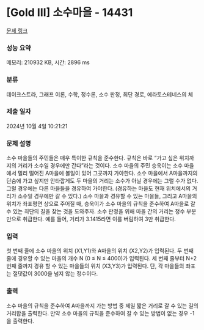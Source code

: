 # [Gold III] 소수마을 - 14431 

[문제 링크](https://www.acmicpc.net/problem/14431) 

### 성능 요약

메모리: 210932 KB, 시간: 2896 ms

### 분류

데이크스트라, 그래프 이론, 수학, 정수론, 소수 판정, 최단 경로, 에라토스테네스의 체

### 제출 일자

2024년 10월 4일 10:21:21

### 문제 설명

<p>소수 마을들의 주민들은 매우 특이한 규칙을 준수한다. 규칙은 바로 “가고 싶은 위치까지의 거리가 소수일 경우에만 간다”라는 것이다. 소수 마을의 주민 승욱이는 소수 마을에서 멀리 떨어진 A마을에 볼일이 있어 그곳까지 가야한다. 소수 마을에서 A마을까지의 단숨에 가고 싶지만 안타깝게도 두 마을의 거리는 소수가 아닐 경우에는 그럴 수가 없다. 그럴 경우에는 다른 마을들을 경유하여 가야한다. (경유하는 마을도 현재 위치에서의 거리가 소수일 경우에만 갈 수 있다.) 소수 마을과 경유할 수 있는 마을들, 그리고 A마을의 위치가 좌표평면 상으로 주어질 때, 승욱이가 소수 마을의 규칙을 준수하여 A마을로 갈 수 있는 최단의 길을 찾는 것을 도와주자. 소수 판정을 위해 마을 간의 거리는 정수 부분만으로 취급한다. 예를 들어, 거리가 3.1415라면 이를 버림하여 3만 취급한다.</p>

### 입력 

 <p>첫 번째 줄에 소수 마을의 위치 (X1,Y1)와 A마을의 위치 (X2,Y2)가 입력된다. 두 번째 줄에 경유할 수 있는 마을의 개수 N (0 ≤ N ≤ 4000)가 입력된다. 세 번째 줄부터 N+2번째 줄까지 경유 할 수 있는 마을들의 위치 (X3,Y3)가 입력된다. 단, 각 마을들의 좌표는 절댓값이 3000을 넘지 않는 정수이다.</p>

### 출력 

 <p>소수 마을의 규칙을 준수하여 A마을까지 가는 방법 중 제일 짧은 거리로 갈 수 있는 길의 거리합을 출력한다. 만약 소수 마을의 규칙을 준수하여 갈 수 있는 방법이 없는 경우 -1을 출력한다.</p>

